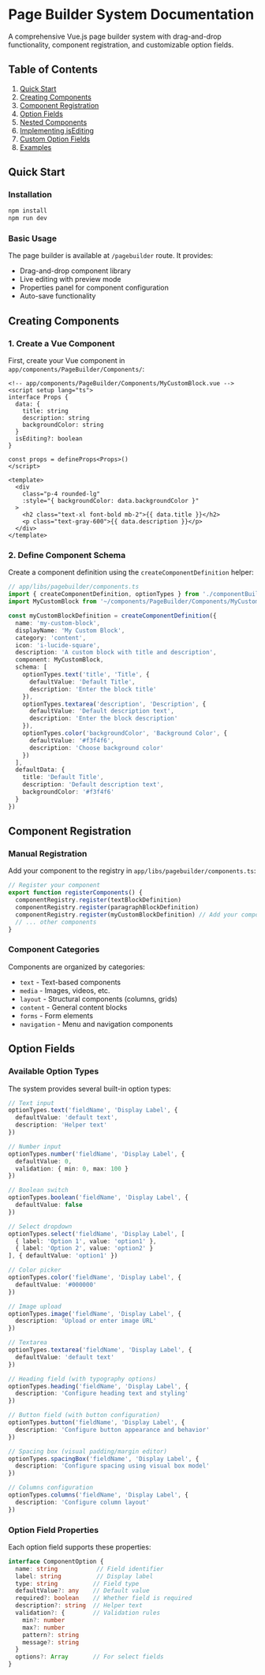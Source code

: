 # Page Builder System Documentation

A comprehensive Vue.js page builder system with drag-and-drop functionality, component registration, and customizable option fields.

## Table of Contents

1. [Quick Start](#quick-start)
2. [Creating Components](#creating-components)
3. [Component Registration](#component-registration)
4. [Option Fields](#option-fields)
5. [Nested Components](#nested-components)
6. [Implementing isEditing](#implementing-isediting)
7. [Custom Option Fields](#custom-option-fields)
8. [Examples](#examples)

## Quick Start

### Installation
```bash
npm install
npm run dev
```

### Basic Usage
The page builder is available at `/pagebuilder` route. It provides:
- Drag-and-drop component library
- Live editing with preview mode
- Properties panel for component configuration
- Auto-save functionality

## Creating Components

### 1. Create a Vue Component

First, create your Vue component in `app/components/PageBuilder/Components/`:

```vue
<!-- app/components/PageBuilder/Components/MyCustomBlock.vue -->
<script setup lang="ts">
interface Props {
  data: {
    title: string
    description: string
    backgroundColor: string
  }
  isEditing?: boolean
}

const props = defineProps<Props>()
</script>

<template>
  <div 
    class="p-4 rounded-lg"
    :style="{ backgroundColor: data.backgroundColor }"
  >
    <h2 class="text-xl font-bold mb-2">{{ data.title }}</h2>
    <p class="text-gray-600">{{ data.description }}</p>
  </div>
</template>
```

### 2. Define Component Schema

Create a component definition using the `createComponentDefinition` helper:

```typescript
// app/libs/pagebuilder/components.ts
import { createComponentDefinition, optionTypes } from './componentBuilder'
import MyCustomBlock from '~/components/PageBuilder/Components/MyCustomBlock.vue'

const myCustomBlockDefinition = createComponentDefinition({
  name: 'my-custom-block',
  displayName: 'My Custom Block',
  category: 'content',
  icon: 'i-lucide-square',
  description: 'A custom block with title and description',
  component: MyCustomBlock,
  schema: [
    optionTypes.text('title', 'Title', { 
      defaultValue: 'Default Title',
      description: 'Enter the block title' 
    }),
    optionTypes.textarea('description', 'Description', { 
      defaultValue: 'Default description text',
      description: 'Enter the block description' 
    }),
    optionTypes.color('backgroundColor', 'Background Color', { 
      defaultValue: '#f3f4f6',
      description: 'Choose background color' 
    })
  ],
  defaultData: {
    title: 'Default Title',
    description: 'Default description text',
    backgroundColor: '#f3f4f6'
  }
})
```

## Component Registration

### Manual Registration

Add your component to the registry in `app/libs/pagebuilder/components.ts`:

```typescript
// Register your component
export function registerComponents() {
  componentRegistry.register(textBlockDefinition)
  componentRegistry.register(paragraphBlockDefinition)
  componentRegistry.register(myCustomBlockDefinition) // Add your component
  // ... other components
}
```

### Component Categories

Components are organized by categories:
- `text` - Text-based components
- `media` - Images, videos, etc.
- `layout` - Structural components (columns, grids)
- `content` - General content blocks
- `forms` - Form elements
- `navigation` - Menu and navigation components

## Option Fields

### Available Option Types

The system provides several built-in option types:

```typescript
// Text input
optionTypes.text('fieldName', 'Display Label', { 
  defaultValue: 'default text',
  description: 'Helper text' 
})

// Number input
optionTypes.number('fieldName', 'Display Label', { 
  defaultValue: 0,
  validation: { min: 0, max: 100 }
})

// Boolean switch
optionTypes.boolean('fieldName', 'Display Label', { 
  defaultValue: false 
})

// Select dropdown
optionTypes.select('fieldName', 'Display Label', [
  { label: 'Option 1', value: 'option1' },
  { label: 'Option 2', value: 'option2' }
], { defaultValue: 'option1' })

// Color picker
optionTypes.color('fieldName', 'Display Label', { 
  defaultValue: '#000000' 
})

// Image upload
optionTypes.image('fieldName', 'Display Label', { 
  description: 'Upload or enter image URL' 
})

// Textarea
optionTypes.textarea('fieldName', 'Display Label', { 
  defaultValue: 'default text' 
})

// Heading field (with typography options)
optionTypes.heading('fieldName', 'Display Label', { 
  description: 'Configure heading text and styling' 
})

// Button field (with button configuration)
optionTypes.button('fieldName', 'Display Label', { 
  description: 'Configure button appearance and behavior' 
})

// Spacing box (visual padding/margin editor)
optionTypes.spacingBox('fieldName', 'Display Label', { 
  description: 'Configure spacing using visual box model' 
})

// Columns configuration
optionTypes.columns('fieldName', 'Display Label', { 
  description: 'Configure column layout' 
})
```

### Option Field Properties

Each option field supports these properties:

```typescript
interface ComponentOption {
  name: string           // Field identifier
  label: string          // Display label
  type: string          // Field type
  defaultValue?: any    // Default value
  required?: boolean    // Whether field is required
  description?: string  // Helper text
  validation?: {        // Validation rules
    min?: number
    max?: number
    pattern?: string
    message?: string
  }
  options?: Array       // For select fields
}
```

